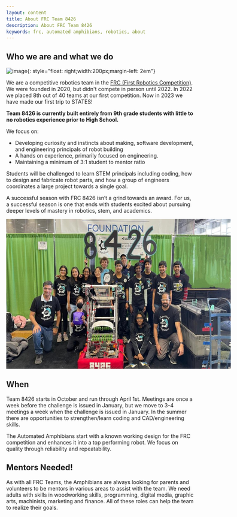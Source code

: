 ```yaml
---
layout: content
title: About FRC Team 8426 
description: About FRC Team 8426 
keywords: frc, automated amphibians, robotics, about
---
```

## Who we are and what we do

![image]({{site.baseurl}}/assets/centered-logo-trimmed.jpg){: style="float: right;width:200px;margin-left: 2em"}

We are a competitive robotics team in the [FRC (First Robotics Competition)](https://www.firstinspires.org/robotics/frc). We were founded in 2020, but didn't compete in person until 2022. In 2022 we placed 8th out of 40 teams at our first competition. Now in 2023 we have made our first trip to STATES!

**Team 8426 is currently built entirely from 9th grade students with little to no robotics experience prior to High School.** 

We focus on:
* Developing curiosity and instincts about making, software development, and engineering principals of robot building
* A hands on experience, primarily focused on engineering.
* Maintaining a minimum of 3:1 student to mentor ratio

Students will be challenged to learn STEM principals including coding, how to design and fabricate robot parts, and how a group of engineers coordinates a large project towards a single goal. 

A successful season with FRC 8426 isn’t a grind towards an award. For us, a successful season is one that ends with students excited about pursuing deeper levels of mastery in robotics, stem, and academics.

<div style="position: relative; width: 600px; height: 400px;">
  <img src="assets/TEAM.jpg" style="position: absolute; width: 100%; height: 100%; opacity: 1; transition: opacity 1s ease-in-out;" id="image1"/>
  <img src="assets/charged-up-logo.jpg" style="position: absolute; width: 100%; height: 100%; opacity: 0; transition: opacity 1s ease-in-out;" id="image2"/>
  <img src="assets/Robotplacingcone.jpg" style="position: absolute; width: 100%; height: 100%; opacity: 0; transition: opacity 1s ease-in-out;" id="image3"/>
</div>

<script>
var images = [document.getElementById('image1'), document.getElementById('image2'), document.getElementById('image3')];
var current = 0;

function nextImage() {
  images[current].style.opacity = 0;
  current = (current + 1) % images.length;
  images[current].style.opacity = 1;
}
setInterval(nextImage, 5000); // change image every 5 seconds
</script>

## When 
Team 8426 starts in October and run through April 1st. Meetings are once a week before the challenge is issued in January, but we move to 3-4 meetings a week when the challenge is issued in January. In the summer there are opportunities to strengthen/learn coding and CAD/engineering skills.

The Automated Amphibians start with a known working design for the FRC competition and enhances it into a top performing robot. We focus on quality through reliability and repeatability.

## Mentors Needed!
As with all FRC Teams, the Amphibians are always looking for parents and volunteers to be mentors in various areas to assist with the team. We need adults with skills in woodworking skills, programming, digital media, graphic arts, machinists, marketing and finance. All of these roles can help the team to realize their goals.
